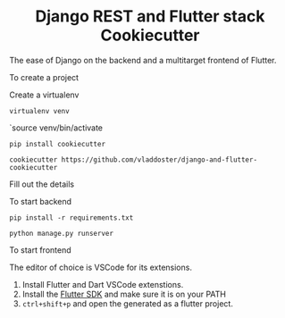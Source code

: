 <div align="center">

# Django REST and Flutter stack Cookiecutter

</div>
The ease of Django on the backend and a multitarget frontend of Flutter. 

To create a project

Create a virtualenv

`virtualenv venv`

`source venv/bin/activate

`pip install cookiecutter`

`cookiecutter https://github.com/vladdoster/django-and-flutter-cookiecutter`

Fill out the details

To start backend

`pip install -r requirements.txt`

`python manage.py runserver`

To start frontend

The editor of choice is VSCode for its extensions.

1. Install Flutter and Dart VSCode extenstions. 
2. Install the [Flutter SDK](https://flutter.dev/docs/get-started/install) and make sure it is on your PATH
3. ```ctrl+shift+p``` and open the generated as a flutter project.

